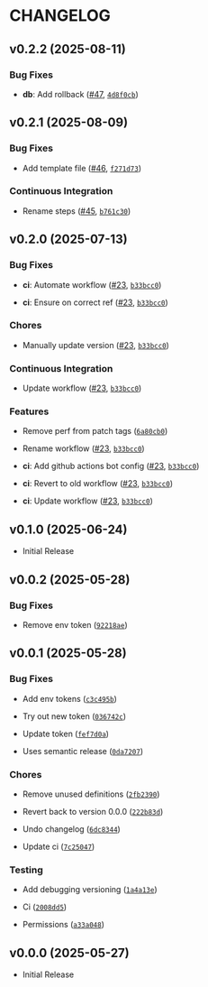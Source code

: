 # CHANGELOG

<!-- version list -->

## v0.2.2 (2025-08-11)

### Bug Fixes

- **db**: Add rollback ([#47](https://github.com/HMDank/ourportfolios/pull/47),
  [`4d8f0cb`](https://github.com/HMDank/ourportfolios/commit/4d8f0cbe449c87da551a4810fe32b74cda83a510))


## v0.2.1 (2025-08-09)

### Bug Fixes

- Add template file ([#46](https://github.com/HMDank/ourportfolios/pull/46),
  [`f271d73`](https://github.com/HMDank/ourportfolios/commit/f271d739116a5774621739f6c5e2d53fe7082e50))

### Continuous Integration

- Rename steps ([#45](https://github.com/HMDank/ourportfolios/pull/45),
  [`b761c30`](https://github.com/HMDank/ourportfolios/commit/b761c30ea52aa6674af0feb632f21f81db12d958))


## v0.2.0 (2025-07-13)

### Bug Fixes

- **ci**: Automate workflow ([#23](https://github.com/HMDank/ourportfolios/pull/23),
  [`b33bcc0`](https://github.com/HMDank/ourportfolios/commit/b33bcc04d38742edab159508db2c2860ead264df))

- **ci**: Ensure on correct ref ([#23](https://github.com/HMDank/ourportfolios/pull/23),
  [`b33bcc0`](https://github.com/HMDank/ourportfolios/commit/b33bcc04d38742edab159508db2c2860ead264df))

### Chores

- Manually update version ([#23](https://github.com/HMDank/ourportfolios/pull/23),
  [`b33bcc0`](https://github.com/HMDank/ourportfolios/commit/b33bcc04d38742edab159508db2c2860ead264df))

### Continuous Integration

- Update workflow ([#23](https://github.com/HMDank/ourportfolios/pull/23),
  [`b33bcc0`](https://github.com/HMDank/ourportfolios/commit/b33bcc04d38742edab159508db2c2860ead264df))

### Features

- Remove perf from patch tags
  ([`6a80cb0`](https://github.com/HMDank/ourportfolios/commit/6a80cb0a7bfac1e22247fb1c4e715dbf7dfa6198))

- Rename workflow ([#23](https://github.com/HMDank/ourportfolios/pull/23),
  [`b33bcc0`](https://github.com/HMDank/ourportfolios/commit/b33bcc04d38742edab159508db2c2860ead264df))

- **ci**: Add github actions bot config ([#23](https://github.com/HMDank/ourportfolios/pull/23),
  [`b33bcc0`](https://github.com/HMDank/ourportfolios/commit/b33bcc04d38742edab159508db2c2860ead264df))

- **ci**: Revert to old workflow ([#23](https://github.com/HMDank/ourportfolios/pull/23),
  [`b33bcc0`](https://github.com/HMDank/ourportfolios/commit/b33bcc04d38742edab159508db2c2860ead264df))

- **ci**: Update workflow ([#23](https://github.com/HMDank/ourportfolios/pull/23),
  [`b33bcc0`](https://github.com/HMDank/ourportfolios/commit/b33bcc04d38742edab159508db2c2860ead264df))


## v0.1.0 (2025-06-24)

- Initial Release

## v0.0.2 (2025-05-28)

### Bug Fixes

- Remove env token
  ([`92218ae`](https://github.com/HMDank/ourportfolios/commit/92218ae1bcd3409be689a3e6eea2e76d143f6506))


## v0.0.1 (2025-05-28)

### Bug Fixes

- Add env tokens
  ([`c3c495b`](https://github.com/HMDank/ourportfolios/commit/c3c495b8a7c76c99171c16be06cf01fb638e552b))

- Try out new token
  ([`036742c`](https://github.com/HMDank/ourportfolios/commit/036742cefd8dd5510720fc3fc5c8a8af8f000bcc))

- Update token
  ([`fef7d0a`](https://github.com/HMDank/ourportfolios/commit/fef7d0a092a4e9aebb9cb1b3ab1afd56da7df1fe))

- Uses semantic release
  ([`0da7207`](https://github.com/HMDank/ourportfolios/commit/0da7207d849677e5ff93bdfce744beb17c30d421))

### Chores

- Remove unused definitions
  ([`2fb2390`](https://github.com/HMDank/ourportfolios/commit/2fb239080ca9f118c6e9b948befaaf58c0d5602a))

- Revert back to version 0.0.0
  ([`222b83d`](https://github.com/HMDank/ourportfolios/commit/222b83d56ae05540ffc5367ae261e27caf82a150))

- Undo changelog
  ([`6dc8344`](https://github.com/HMDank/ourportfolios/commit/6dc834458a65a0c9fbbfaa50eedfeaef4bcc8464))

- Update ci
  ([`7c25047`](https://github.com/HMDank/ourportfolios/commit/7c25047776681075e16d12876d53439e05c32e18))

### Testing

- Add debugging versioning
  ([`1a4a13e`](https://github.com/HMDank/ourportfolios/commit/1a4a13e4283b54c67ca2493a3a6c192405a0ae7a))

- Ci
  ([`2008dd5`](https://github.com/HMDank/ourportfolios/commit/2008dd53d3fdbfab30bf580ffa6c3e1fe0ac93ca))

- Permissions
  ([`a33a048`](https://github.com/HMDank/ourportfolios/commit/a33a0482a231ab6e09ff3b97d4f3a989fa92616b))


## v0.0.0 (2025-05-27)

- Initial Release

